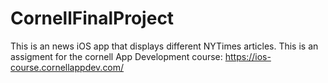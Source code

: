 # CornellFinalProject
This is an news iOS app that displays different NYTimes articles. This is an assigment for the cornell App Development course: https://ios-course.cornellappdev.com/
